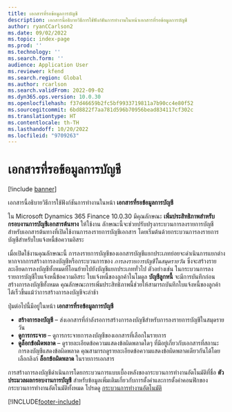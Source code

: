 ```yaml
---
title: เอกสารที่รอข้อมูลการบัญชี
description: เอกสารนี้อธิบายวิธีการใช้ฟังก์ชันการทำงานในหน้าเอกสารที่รอข้อมูลการบัญชี
author: ryanCCarlson2
ms.date: 09/02/2022
ms.topic: index-page
ms.prod: ''
ms.technology: ''
ms.search.form: ''
audience: Application User
ms.reviewer: kfend
ms.search.region: Global
ms.author: rcarlson
ms.search.validFrom: 2022-09-02
ms.dyn365.ops.version: 10.0.30
ms.openlocfilehash: f37d46659b2fc5bf9933719811a7b90cc4e80f52
ms.sourcegitcommit: 6bd8822f7aa781d596b70956bead834117cf302c
ms.translationtype: HT
ms.contentlocale: th-TH
ms.lasthandoff: 10/20/2022
ms.locfileid: "9709263"
---
```

# <a name="documents-pending-accounting"></a>เอกสารที่รอข้อมูลการบัญชี

[!include [banner](../includes/banner.md)]

เอกสารนี้อธิบายวิธีการใช้ฟังก์ชันการทำงานในหน้า **เอกสารที่รอข้อมูลการบัญชี**

ใน Microsoft Dynamics 365 Finance 10.0.30 มีคุณลักษณะ **เพิ่มประสิทธิภาพสำหรับกรอบงานการบัญชีเอกสารต้นทาง** ให้ใช้งาน ลักษณะนี้จะช่วยปรับปรุงกระบวนการลงรายการบัญชีสำหรับเอกสารต้นทางที่เปิดใช้งานการลงรายการบัญชีเอกสาร โดยเริ่มต้นด้วยกระบวนการลงรายการบัญชีสำหรับใบแจ้งหนี้ข้อความอิสระ

เมื่อเปิดใช้งานคุณลักษณะนี้ การลงรายการบัญชีของเอกสารบัญชีแยกประเภทย่อยจะดำเนินการแยกต่างหากจากการสร้างการลงบัญชีหรือกระบวนการของ *การลงรายการบัญชีในสมุดรายวัน* ซึ่งจะสร้างรายละเอียดการลงบัญชีทั้งหมดที่โอนย้ายไปยังบัญชีแยกประเภททั่วไป ตัวอย่างเช่น ในกระบวนการลงรายการบัญชีใบแจ้งหนี้ข้อความอิสระ ใบแจ้งหนี้ของลูกค้าในโมดูล **บัญชีลูกหนี้** จะมีการบันทึกก่อนสร้างการลงบัญชีทั้งหมด คุณลักษณะการเพิ่มประสิทธิภาพนี้ช่วยให้สามารถบันทึกใบแจ้งหนี้ของลูกค้าได้เร็วขึ้นแม้ว่าการสร้างการลงบัญชีจะล่าช้า

ปุ่มต่อไปนี้มีอยู่ในหน้า **เอกสารที่รอข้อมูลการบัญชี**

- **สร้างการลงบัญชี** – ส่งเอกสารที่กำลังรอการสร้างการลงบัญชีสำหรับการลงรายการบัญชีในสมุดรายวัน
- **ดูการกระจาย** – ดูการกระจายการลงบัญชีของเอกสารที่เลือกในรายการ
- **ดูล็อกข้อผิดพลาด** – ดูรายละเอียดข้อความแสดงข้อผิดพลาดใดๆ ที่มีอยู่เกี่ยวกับเอกสารที่สถานะการลงบัญชีแสดงข้อผิดพลาด คุณสามารถดูรายละเอียดข้อความแสดงข้อผิดพลาดเดียวกันได้โดยเลือกลิงก์ **ล็อกข้อผิดพลาด** ในรายการเอกสาร

การสร้างการลงบัญชีดำเนินการโดยกระบวนการแบบเบื้องหลังของกระบวนการทำงานอัตโนมัติที่ชื่อ **ตัวประมวลผลกรอบงานการบัญชี** สำหรับข้อมูลเพิ่มเติมเกี่ยวกับการตั้งค่าและการตั้งค่าคอนฟิกของกระบวนการทำงานอัตโนมัติทั้งหมด โปรดดู [กระบวนการทำงานอัตโนมัติ](../../fin-ops-core/dev-itpro/sysadmin/process-automation.md)

[!INCLUDE[footer-include](../../includes/footer-banner.md)]
